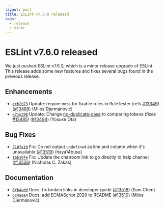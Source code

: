 ```yaml
---
layout: post
title: ESLint v7.6.0 released
tags:
  - release
  - minor
---
```

# ESLint v7.6.0 released

We just pushed ESLint v7.6.0, which is a minor release upgrade of ESLint. This release adds some new features and fixes several bugs found in the previous release.










## Enhancements


* [`ecb2b73`](https://github.com/eslint/eslint/commit/ecb2b7343a0d14fb57d297a16be6c1b176fb3dbf) Update: require `meta` for fixable rules in RuleTester (refs [#13349](https://github.com/eslint/eslint/issues/13349)) ([#13489](https://github.com/eslint/eslint/issues/13489)) (Milos Djermanovic)
* [`e71e298`](https://github.com/eslint/eslint/commit/e71e2980cd2e319afc70d8c859c7ffd59cf4157b) Update: Change [no-duplicate-case](/docs/rules/no-duplicate-case) to comparing tokens (fixes [#13485](https://github.com/eslint/eslint/issues/13485)) ([#13494](https://github.com/eslint/eslint/issues/13494)) (Yosuke Ota)




## Bug Fixes


* [`318fe10`](https://github.com/eslint/eslint/commit/318fe103dbf2548eee293ff456ef0b829dbe3db3) Fix: Do not output `undefined` as line and column when it's unavailable ([#13519](https://github.com/eslint/eslint/issues/13519)) (haya14busa)
* [`16b10fe`](https://github.com/eslint/eslint/commit/16b10fe8ba3c78939d5ada4a25caf2f0c9e6a058) Fix: Update the chatroom link to go directly to help channel ([#13536](https://github.com/eslint/eslint/issues/13536)) (Nicholas C. Zakas)




## Documentation


* [`6fb4edd`](https://github.com/eslint/eslint/commit/6fb4edde3b7a7ae2faf8ac956a7342fbf80865fc) Docs: fix broken links in developer guide ([#13518](https://github.com/eslint/eslint/issues/13518)) (Sam Chen)
* [`6c4aea4`](https://github.com/eslint/eslint/commit/6c4aea44fd78e1eecea5fe3c37e1921e3b1e98a6) Docs: add ECMAScript 2020 to README ([#13510](https://github.com/eslint/eslint/issues/13510)) (Milos Djermanovic)








